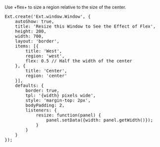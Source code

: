 Use +flex+ to size a region relative to the size of the center.

<pre class="runnable preview">
Ext.create('Ext.window.Window', {
    autoShow: true,
    title: 'Resize this Window to See the Effect of Flex',
    height: 200,
    width: 700,
    layout: 'border',
    items: [{
        title: 'West',
        region: 'west',
        flex: 0.5 // Half the width of the center
    }, {
        title: 'Center',
        region: 'center'
    }],
    defaults: {
        border: true,
        tpl: '{width} pixels wide',
        style: 'margin-top: 2px',
        bodyPadding: 2,
        listeners: {
            resize: function(panel) {
                panel.setData({width: panel.getWidth()});
            }
        }
    }
});</pre>